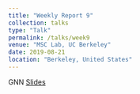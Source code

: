 ```yaml
---
title: "Weekly Report 9"
collection: talks
type: "Talk"
permalink: /talks/week9
venue: "MSC Lab, UC Berkeley"
date: 2019-08-21
location: "Berkeley, United States"
---
```

GNN
[Slides](http://jiaxiaosong.github.io/files/week9_talk.pdf)